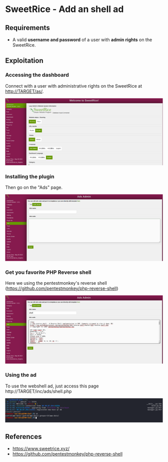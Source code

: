 # SweetRice - Add an shell ad

## Requirements

 - A valid **username and password** of a user with **admin rights** on the SweetRice.

## Exploitation

### Accessing the dashboard

Connect with a user with administrative rights on the SweetRice at [http://TARGET/as/](http://TARGET/as).

![](./imgs/dashboard.png)

### Installing the plugin

Then go on the "Ads" page.

![](./imgs/ads_page.png)

### Get you favorite PHP Reverse shell

Here we using the pentestmonkey's reverse shell (https://github.com/pentestmonkey/php-reverse-shell)

![](./imgs/add_ad.png)

### Using the ad

To use the webshell ad, just access this page http://TARGET/inc/ads/shell.php

![](./imgs/shell.png)

## References

- https://www.sweetrice.xyz/
- https://github.com/pentestmonkey/php-reverse-shell